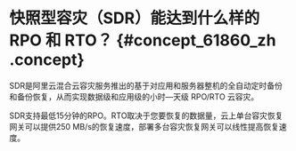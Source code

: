 # 快照型容灾（SDR）能达到什么样的 RPO 和 RTO？ {#concept_61860_zh .concept}

SDR是阿里云混合云容灾服务推出的基于对应用和服务器整机的全自动定时备份和备份恢复，从而实现数据级和应用级的小时—天级 RPO/RTO 云容灾。

SDR支持最低15分钟的RPO。RTO取决于您要恢复的数据量，云上单台容灾恢复网关可以提供250 MB/s的恢复速度，部署多台容灾恢复网关可以线性提高恢复速度。


